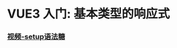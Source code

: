 # VUE3 入门: 基本类型的响应式

### [视频-setup语法糖](https://www.bilibili.com/video/BV1Za4y1r7KE?p=11&vd_source=b5c04f54b8a7ce0b4d5deef9989f7f9f)

